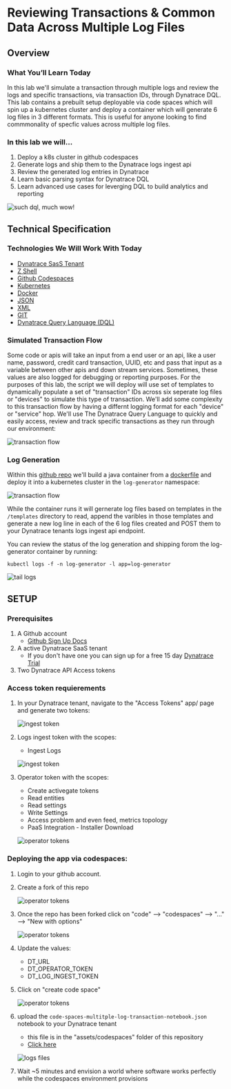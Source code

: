 [//]: # (id: multitple-log-transaction)
[//]: # (summary: Multiple Log Transaction Review)
[//]: # (author: Kyle Harrington)
[//]: # (last update: 6/25/2024)

# Reviewing Transactions & Common Data Across Multiple Log Files
<!-- ------------------------ -->
## Overview 


### What You’ll Learn Today
In this lab we'll simulate a transaction through multiple logs and review the logs and specific transactions, via transaction IDs, through Dynatrace DQL. This lab contains a prebuilt setup deployable via code spaces which will spin up a kubernetes cluster and deploy a container which will generate 6 log files in 3 different formats. This is useful for anyone looking to find commmonality of specfic values across multiple log files.

### In this lab we will...
1. Deploy a k8s cluster in github codespaces
1. Generate logs and ship them to the Dynatrace logs ingest api
1. Review the generated log entries in Dynatrace
1. Learn basic parsing syntax for Dynatrace DQL
1. Learn advanced use cases for leverging DQL to build analytics and reporting

![such dql, much wow!](img/1.png)


<!-- ------------------------ -->
## Technical Specification 


### Technologies We Will Work With Today
- [Dynatrace SasS Tenant](https://www.dynatrace.com/trial/)
- [Z Shell](https://ohmyz.sh/)
- [Github Codespaces](https://github.com/features/codespaces)
- [Kubernetes](https://kubernetes.io/)
- [Docker](https://www.docker.com/)
- [JSON](https://www.w3schools.com/js/js_json_syntax.asp)
- [XML](https://www.w3schools.com/xml/)
- [GIT](https://git-scm.com/)
- [Dynatrace Query Language (DQL)](https://docs.dynatrace.com/docs/platform/grail/dynatrace-query-language)

### Simulated Transaction Flow 
 Some code or apis will take an input from a end user or an api, like a user name, password, credit card transaction, UUID, etc and pass that input as a variable between other apis and down stream services. Sometimes, these values are also logged for debugging or reporting purposes. For the purposes of this lab, the script we will deploy will use set of templates to dynamically populate a set of "transaction" IDs across six seperate log files or "devices" to simulate this type of transaction. We'll add some complexity to this transaction flow by having a differnt logging format for each "device" or "service" hop. We'll use The Dynatrace Query Language to quickly and easily access, review and track specific transactions as they run through our environment:

![transaction flow](img/2.png)


### Log Generation
Within this [github repo](https://github.com/kyledharrington/multiplelog-transaction) we'll build a java container from a [dockerfile](https://github.com/kyledharrington/multiplelog-transaction/tree/main/.devcontainer) and deploy it into a kubernetes cluster in the `log-generator` namespace:

![transaction flow](img/codespaces/terminal.png)

While the container runs it will gernerate log files based on templates in the `/templates` directory to read, append the varibles in those templates and generate a new log line in each of the 6 log files created and POST them to your Dynatrace tenants logs ingest api endpoint.  

You can review the status of the log generation and shipping forom the log-generator container by running: 


    kubectl logs -f -n log-generator -l app=log-generator


![tail logs](img/codespaces/tail.gif)


<!-- -------------------------->
## SETUP


### Prerequisites

1. A Github account
    -  [Github Sign Up Docs](https://docs.github.com/en/get-started/start-your-journey/creating-an-account-on-github)
1. A active Dynatrace SaaS tenant
    - If you don't have one you can sign up for a free 15 day [Dynatrace Trial](https://www.dynatrace.com/signup/)
1. Two Dynatrace API Access tokens

### Access token requierements

1. In your Dynatrace tenant, navigate to the "Access Tokens" app/ page and generate two tokens:

    ![ingest token](img/codespaces/accesstokens.png)


1. Logs ingest token with the scopes:
    - Ingest Logs   

    ![ingest token](img/codespaces/log-ingest.png)

1. Operator token with the scopes:
    - Create activegate tokens
    - Read entities
    - Read settings
    - Write Settings
    - Access problem and even feed, metrics topology
    - PaaS Integration - Installer Download

    ![operator tokens](img/codespaces/operator%20token.png)

### Deploying the app via codespaces:

1. Login to your github account. 

1. Create a fork of this repo
    
    ![operator tokens](img/codespaces/fork.gif)

1. Once the repo has been forked click on "code" --> "codespaces" --> "..." --> "New with options"

    ![operator tokens](img/codespaces/codespace1.png)

1. Update the values:
    - DT_URL
    - DT_OPERATOR_TOKEN
    - DT_LOG_INGEST_TOKEN

1. Click on "create code space"

    ![operator tokens](img/codespaces/secrets.png)

1. upload the `code-spaces-multitple-log-transaction-notebook.json` notebook to your Dynatrace tenant
    - this file is in the "assets/codespaces" folder of this repository
    - [Click here](/assets/codespaces/)


    ![logs files](img/codespaces/upload.gif)


1. Wait ~5 minutes and envision a world where software works perfectly while the codespaces environment provisions

